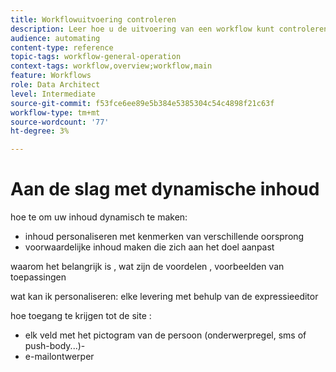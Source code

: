 ```yaml
---
title: Workflowuitvoering controleren
description: Leer hoe u de uitvoering van een workflow kunt controleren.
audience: automating
content-type: reference
topic-tags: workflow-general-operation
context-tags: workflow,overview;workflow,main
feature: Workflows
role: Data Architect
level: Intermediate
source-git-commit: f53fce6ee89e5b384e5385304c54c4898f21c63f
workflow-type: tm+mt
source-wordcount: '77'
ht-degree: 3%

---
```



# Aan de slag met dynamische inhoud

hoe te om uw inhoud dynamisch te maken:
- inhoud personaliseren met kenmerken van verschillende oorsprong
- voorwaardelijke inhoud maken die zich aan het doel aanpast

waarom het belangrijk is , wat zijn de voordelen , voorbeelden van toepassingen

wat kan ik personaliseren: elke levering met behulp van de expressieeditor

hoe toegang te krijgen tot de site :
- elk veld met het pictogram van de persoon (onderwerpregel, sms of push-body...)-
- e-mailontwerper




